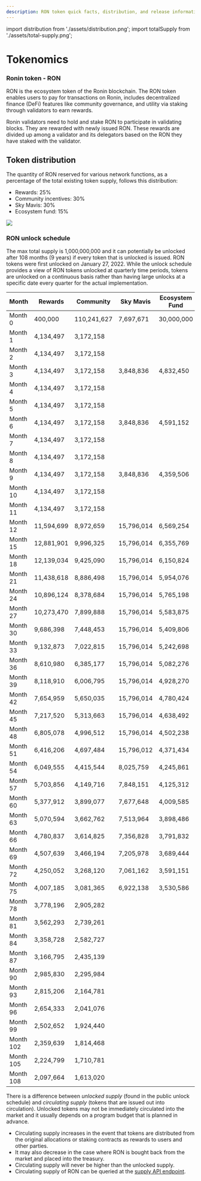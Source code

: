 ```yaml
---
description: RON token quick facts, distribution, and release information.
---
```


import distribution from './assets/distribution.png';
import totalSupply from './assets/total-supply.png';

# Tokenomics

### Ronin token - RON

RON is the ecosystem token of the Ronin blockchain. The RON token enables users to pay for transactions on Ronin, includes decentralized finance (DeFi) features like community governance, and utility via staking through validators to earn rewards.

Ronin validators need to hold and stake RON to participate in validating blocks. They are rewarded with newly issued RON. These rewards are divided up among a validator and its delegators based on the RON they have staked with the validator.

## Token distribution

The quantity of RON reserved for various network functions, as a percentage of the total existing token supply, follows this distribution:

* Rewards: 25%
* Community incentives: 30%
* Sky Mavis: 30%
* Ecosystem fund: 15%

<img src={totalSupply} width={800} />

### RON unlock schedule

The max total supply is 1,000,000,000 and it can potentially be unlocked after 108 months (9 years) if every token that is unlocked is issued. RON tokens were first unlocked on January 27, 2022. While the unlock schedule provides a view of RON tokens unlocked at quarterly time periods, tokens are unlocked on a continuous basis rather than having large unlocks at a specific date every quarter for the actual implementation.

| Month     | Rewards         | Community   | Sky Mavis  | Ecosystem Fund | Total unlocked supply | Unlocked supply % |
| --------- | --------------- | ----------- | ---------- | -------------- | --------------------- | ----------------- |
| Month 0   | 400,000    | 110,241,627 | 7,697,671  | 30,000,000 | 148,339,298   | 14.83%  |
| Month 1   | 4,134,497  | 3,172,158   |            |            | 155,645,952   | 15.56%  |
| Month 2   | 4,134,497  | 3,172,158   |            |            | 162,952,607   | 16.30%  |
| Month 3   | 4,134,497  | 3,172,158   | 3,848,836  | 4,832,450  | 178,940,547   | 17.89%  |
| Month 4   | 4,134,497  | 3,172,158   |            |            | 186,247,201   | 18.62%  |
| Month 5   | 4,134,497  | 3,172,158   |            |            | 193,553,855   | 19.36%  |
| Month 6   | 4,134,497  | 3,172,158   | 3,848,836  | 4,591,152  | 209,300,497   | 20.93%  |
| Month 7   | 4,134,497  | 3,172,158   |            |            | 216,607,152   | 21.66%  |
| Month 8   | 4,134,497  | 3,172,158   |            |            | 223,913,806   | 22.39%  |
| Month 9   | 4,134,497  | 3,172,158   | 3,848,836  | 4,359,506  | 239,428,802   | 23.94%  |
| Month 10  | 4,134,497  | 3,172,158   |            |            | 246,735,456   | 24.67%  |
| Month 11  | 4,134,497  | 3,172,158   |            |            | 254,042,111   | 25.40%  |
| Month 12  | 11,594,699 | 8,972,659   | 15,796,014 | 6,569,254  | 296,974,737   | 29.70%  |
| Month 15  | 12,881,901 | 9,996,325   | 15,796,014 | 6,355,769  | 342,004,747   | 34.20%  |
| Month 18  | 12,139,034 | 9,425,090   | 15,796,014 | 6,150,824  | 385,515,709   | 38.55%  |
| Month 21  | 11,438,618 | 8,886,498   | 15,796,014 | 5,954,076  | 427,590,915   | 42.76%  |
| Month 24  | 10,896,124 | 8,378,684   | 15,796,014 | 5,765,198  | 468,426,935   | 46.84%  |
| Month 27  | 10,273,470 | 7,899,888   | 15,796,014 | 5,583,875  | 507,980,182   | 50.80%  |
| Month 30  | 9,686,398  | 7,448,453   | 15,796,014 | 5,409,806  | 546,320,853   | 54.63%  |
| Month 33  | 9,132,873  | 7,022,815   | 15,796,014 | 5,242,698  | 583,515,253   | 58.35%  |
| Month 36  | 8,610,980  | 6,385,177   | 15,796,014 | 5,082,276  | 619,389,700   | 61.94%  |
| Month 39  | 8,118,910  | 6,006,795   | 15,796,014 | 4,928,270  | 654,239,689   | 65.42%  |
| Month 42  | 7,654,959  | 5,650,035   | 15,796,014 | 4,780,424  | 688,121,121   | 68.81%  |
| Month 45  | 7,217,520  | 5,313,663   | 15,796,014 | 4,638,492  | 721,086,811   | 72.11%  |
| Month 48  | 6,805,078  | 4,996,512   | 15,796,014 | 4,502,238  | 753,186,653   | 75.32%  |
| Month 51  | 6,416,206  | 4,697,484   | 15,796,012 | 4,371,434  | 784,467,788   | 78.45%  |
| Month 54  | 6,049,555  | 4,415,544   | 8,025,759  | 4,245,861  | 807,204,506   | 80.72%  |
| Month 57  | 5,703,856  | 4,149,716   | 7,848,151  | 4,125,312  | 829,031,541   | 82.90%  |
| Month 60  | 5,377,912  | 3,899,077   | 7,677,648  | 4,009,585  | 849,995,762   | 85.00%  |
| Month 63  | 5,070,594  | 3,662,762   | 7,513,964  | 3,898,486  | 870,141,569   | 87.01%  |
| Month 66  | 4,780,837  | 3,614,825   | 7,356,828  | 3,791,832  | 889,685,892   | 88.97%  |
| Month 69  | 4,507,639  | 3,466,194   | 7,205,978  | 3,689,444  | 908,555,147   | 90.86%  |
| Month 72  | 4,250,052  | 3,268,120   | 7,061,162  | 3,591,151  | 926,725,632   | 92.67%  |
| Month 75  | 4,007,185  | 3,081,365   | 6,922,138  | 3,530,586  | 944,266,905   | 94.43%  |
| Month 78  | 3,778,196  | 2,905,282   |            |            | 950,950,384   | 95.10%  |
| Month 81  | 3,562,293  | 2,739,261   |            |            | 957,251,938   | 95.73%  |
| Month 84  | 3,358,728  | 2,582,727   |            |            | 963,193,393   | 96.32%  |
| Month 87  | 3,166,795  | 2,435,139   |            |            | 968,795,327   | 96.88%  |
| Month 90  | 2,985,830  | 2,295,984   |            |            | 974,077,141   | 97.41%  |
| Month 93  | 2,815,206  | 2,164,781   |            |            | 979,057,128   | 97.91%  |
| Month 96  | 2,654,333  | 2,041,076   |            |            | 983,752,537   | 98.38%  |
| Month 99  | 2,502,652  | 1,924,440   |            |            | 988,179,628   | 98.82%  |
| Month 102 | 2,359,639  | 1,814,468   |            |            | 992,353,736   | 99.24%  |
| Month 105 | 2,224,799  | 1,710,781   |            |            | 996,289,316   | 99.63%  |
| Month 108 | 2,097,664  | 1,613,020   |            |            | 1,000,000,000 | 100.00% |

There is a difference between *unlocked supply* (found in the public unlock schedule) and *circulating supply* (tokens that are issued out into circulation). Unlocked tokens may not be immediately circulated into the market and it usually depends on a program budget that is planned in advance.

* Circulating supply increases in the event that tokens are distributed from the original allocations or staking contracts as rewards to users and other parties.
* It may also decrease in the case where RON is bought back from the market and placed into the treasury.
* Circulating supply will never be higher than the unlocked supply.
* Circulating supply of RON can be queried at the [supply API endpoint](https://supply-api.roninchain.com/info/ron?q=circulatingSupply).
